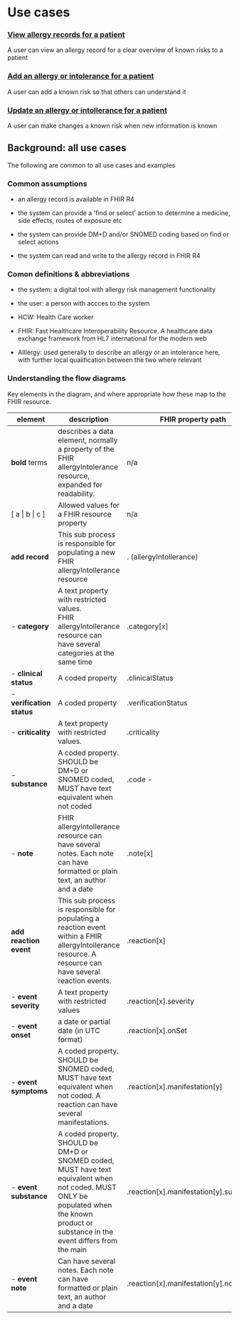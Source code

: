
# Use cases

### [View allergy records for a patient](view-record/index.md)

A user can view an allergy record for a clear overview of known risks to a patient

### [Add an allergy or intolerance for a patient](add-allergyIntolerance/index.md)
A user can add a known risk so that others can understand it

### [Update an allergy or intollerance for a patient](update-allergyIntolerance/index.md)
A user can make changes a known risk when new information is known

## Background: all use cases

The following are common to all use cases and examples

### Common assumptions

* an allergy record is available in FHIR R4

* the system can provide a 'find or select' action to determine a medicine, side effects, routes of exposure etc

* the system can provide DM+D and/or SNOMED coding based on find or select actions

* the system can read and write to the allergy record in FHIR R4

  

### Comon definitions & abbreviations

* the system: a digital tool with allergy risk management functionality
  
* the user: a person with accces to the system
  
* HCW: Health Care worker

* FHIR: Fast Healthcare Interoperability Resource. A healthcare data exchange framework from HL7 international for the modern web

* Alllergy: used generally to describe an allergy or an intolerance here, with further local qualification between the two where relevant



### Understanding the flow diagrams

Key elements in the diagram, and where appropriate how these map to the FHIR resource.

| element                    | description                                                  | FHIR property path                      |
| -------------------------- | ------------------------------------------------------------ | --------------------------------------- |
| **bold** terms             | describes a data element, normally a property of the FHIR allergyIntolerance resource, expanded for readability. | n/a                                     |
| [ a \| b \| c ]            | Allowed values for a FHIR resource property                  | n/a                                     |
| **add record**             | This sub process is responsible for populating a new FHIR allergyIntollerance resource | . (allergyIntollerance)                 |
| -  **category**            | A text property with restricted values. <br />FHIR allergyIntollerance resource can have several categories at the same time | .category[x]                            |
| -  **clinical status**     | A coded property                                             | .clinicalStatus                         |
| -  **verification status** | A coded property                                             | .verificationStatus                     |
| -  **criticality**         | A text property with restricted values.                      | .criticality                            |
| -  **substance**           | A coded property. SHOULD be DM+D or SNOMED coded, MUST have text equivalent when not coded | .code  -                                |
| -  **note**                | FHIR allergyIntollerance resource can have several notes. Each note can have formatted or plain text, an author and a date | .note[x]                                |
| **add reaction event**     | This sub process is responsible for populating a reaction event within a FHIR allergyIntollerance resource. A resource can have several reaction events. | .reaction[x]                            |
| -  **event severity**      | A text property with restricted values                       | .reaction[x].severity                   |
| -  **event onset**         | a date or partial date (in UTC format)                       | .reaction[x].onSet                      |
| -  **event symptoms**      | A coded property. SHOULD be SNOMED coded, MUST have text equivalent when not coded. A reaction can have several manifestations. | .reaction[x].manifestation[y]           |
| -  **event substance**     | A coded property. SHOULD be DM+D or SNOMED coded, MUST have text equivalent when not coded. MUST ONLY be populated when the known product or substance in the event differs from the main | .reaction[x].manifestation[y].substance |
| -  **event note**          | Can have several notes. Each note can have formatted or plain text, an author and a date | .reaction[x].manifestation[y].note[z]   |

